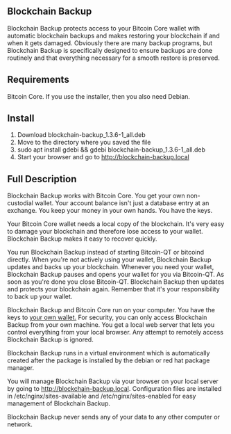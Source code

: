 
Blockchain Backup
-----------------

Blockchain Backup protects access to your Bitcoin Core wallet with automatic blockchain backups and makes restoring your blockchain if and when it gets damaged. Obviously there are many backup programs, but Blockchain Backup is specifically designed to ensure backups are done routinely and that everything necessary for a smooth restore is preserved.

Requirements
------------

Bitcoin Core. If you use the installer, then you also need Debian.

Install
-------

 1. Download blockchain-backup_1.3.6-1_all.deb
 2. Move to the directory where you saved the file
 3. sudo apt install gdebi && gdebi blockchain-backup_1.3.6-1_all.deb
 4. Start your browser and go to http://blockchain-backup.local


Full Description
----------------

Blockchain Backup works with Bitcoin Core. You get your own non-custodial wallet. Your account balance isn't just a database entry at an exchange. You keep your money in your own hands. You have the keys.

Your Bitcoin Core wallet needs a local copy of the blockchain. It's very easy to damage your blockchain and therefore lose access to your wallet. Blockchain Backup makes it easy to recover quickly.

You run Blockchain Backup instead of starting Bitcoin-QT or bitcoind directly. When you're not actively using your wallet, Blockchain Backup updates and backs up your blockchain. Whenever you need your wallet, Blockchain Backup pauses and opens your wallet for you via Bitcoin-QT. As soon as you're done you close Bitcoin-QT. Blockchain Backup then updates and protects your blockchain again. Remember that it's your responsibility to back up your wallet.

Blockchain Backup and Bitcoin Core run on your computer. You have the keys to <a href="https://cointelegraph.com/news/avoid-hosted-crypto-wallets-at-all-costs-warns-elon-musk">your own wallet.</a> For security, you can only access Blockchain Backup from your own machine. You get a local web server that lets you control everything from your local browser. Any attempt to remotely access Blockchain Backup is ignored.

Blockchain Backup runs in a virtual environment which is automatically created after the package is installed by the debian or red hat package manager.

You will manage Blockchain Backup via your browser on your local server by going to http://blockchain-backup.local. Configuration files are installed in /etc/nginx/sites-available and /etc/nginx/sites-enabled for easy management of Blockchain Backup.

Blockchain Backup never sends any of your data to any other computer or network.

